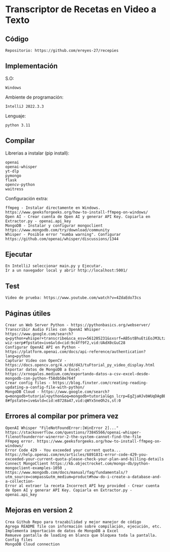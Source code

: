 # Transcriptor de Recetas en Video a Texto

## Código

    Repositorio: https://github.com/ereyes-27/recepies 

## Implementación

S.O: 

    Windows

Ambiente de programación:
    
    IntelliJ 2022.3.3

Lenguaje:

    python 3.11

## Compilar

Librerias a instalar (pip install):
    
    openai
    openai-whisper
    yt-dlp
    pymongo
    flask
    opencv-python
    waitress

Configuración extra:
    
    ffmpeg - Instalar directamente en Windows. https://www.geeksforgeeks.org/how-to-install-ffmpeg-on-windows/
    Open AI - Crear cuenta de Open AI y generar API Key. Copiarla en Extractor.py - openai.api_key
    MongoDB - Instalar y configurar mongoclient https://www.mongodb.com/try/download/community 
    Whisper - Posible error "numba warning". Configurar https://github.com/openai/whisper/discussions/1344

## Ejecutar

    En IntelliJ seleccionar main.py y Ejecutar.
    Ir a un navegador local y abrir http://localhost:5001/

## Test

    Video de prueba: https://www.youtube.com/watch?v=4ZdaEdo73cs 

## Páginas útiles

    Crear un Web Server Python - https://pythonbasics.org/webserver/
    Transcribir Audio Files con OpenAI Whisper - https://www.google.com/search?q=python+whisper+transcribe&sca_esv=561205231&sxsrf=AB5stBhuEtiEoJM3LtzduJH9XT44xlNBdA%3A1693367620437&ei=RL3uZMenGtDPkPIP5KSgsAo&oq=python+whisper+t&gs_lp=Egxnd3Mtd2l6LXNlcnAiEHB5dGhvbiB3aGlzcGVyIHQqAggAMgUQABiABDIFEAAYgAQyBRAAGIAEMgYQABgWGB4yBhAAGBYYHjIGEAAYFhgeMgYQABgWGB4yBhAAGBYYHjIGEAAYFhgeMgYQABgWGB5I6TlQxRNY2DJwA3gAkAEAmAFuoAHgDaoBBDE2LjS4AQPIAQD4AQHCAgoQABhHGNYEGLADwgIHECMYsQIYJ8ICCBAAGIoFGJECwgIHEAAYigUYQ8ICChAAGIAEGAoYywHCAgoQLhiABBgKGMsBwgIJEAAYigUYChhDwgIEECMYJ8ICCBAAGIAEGMsBwgIIEAAYigUYhgPCAgUQIRigAeIDBBgAIEGIBgGQBgg&sclient=gws-wiz-serp#fpstate=ive&vld=cid:9c4ff9f2,vid:UAdX0cGuC28
    Configurar OpenAI API en Python - https://platform.openai.com/docs/api-reference/authentication?lang=python
    Capturar Video con OpenCV - https://docs.opencv.org/4.x/dd/d43/tuFtorial_py_video_display.html
    Exportar datos de MongoDB a Excel - https://xrnogales.medium.com/exportando-datos-a-csv-excel-desde-mongodb-con-python-f58db58e764f 
    Crear config files - https://blog.finxter.com/creating-reading-updating-a-config-file-with-python/
    MongoDB Cloud - https://www.google.com/search?q=mongodb+tutorial+python&oq=mongodb+tutorial&gs_lcrp=EgZjaHJvbWUqDAgBEAAYFBiHAhiABDIJCAAQRRg5GIAEMgwIARAAGBQYhwIYgAQyBwgCEAAYgAQyBwgDEAAYgAQyBwgEEAAYgAQyBwgFEAAYgAQyBwgGEAAYgAQyBwgHEAAYgAQyBwgIEAAYgAQyBwgJEAAYgATSAQg2ODkxajBqN6gCALACAA&sourceid=chrome&ie=UTF-8#fpstate=ive&vld=cid:e8728a47,vid:qWYx5neOh2s,st:0

## Errores al compilar por primera vez

    OpenAI Whisper "FileNotFoundError:[WinError 2]..." https://stackoverflow.com/questions/73845566/openai-whisper-filenotfounderror-winerror-2-the-system-cannot-find-the-file
    FFmpeg error. https://www.geeksforgeeks.org/how-to-install-ffmpeg-on-windows/
    Error Code 429 - You exceeded your current quota... https://help.openai.com/en/articles/6891831-error-code-429-you-exceeded-your-current-quota-please-check-your-plan-and-billing-details
    Connect MongoClient https://kb.objectrocket.com/mongo-db/python-mongoclient-examples-1050 , https://www.mongodb.com/docs/manual/faq/fundamentals/?utm_source=compass&utm_medium=product#how-do-i-create-a-database-and-a-collection-
    Error al extraer la receta Incorrect API key provided - Crear cuenta de Open AI y generar API Key. Copiarla en Extractor.py - openai.api_key

## Mejoras en version 2
    
    Crea Github Repo para trazabilidad y mejor manejor de código
    Agrega README file con información sobre compilación, ejecución, etc.
    Implementa importación de datos de MongoDB a Excel
    Remueve pantalla de loading en blanco que bloquea toda la pantalla.
    Config files
    MongoDB Cloud connection
